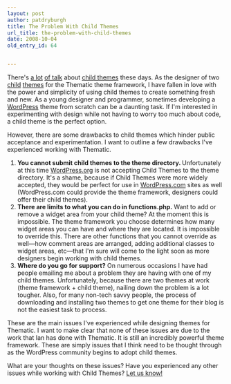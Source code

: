 ```yaml
---
layout: post
author: patdryburgh
title: The Problem With Child Themes
url_title: the-problem-with-child-themes
date: 2008-10-04
old_entry_id: 64


---
```


There's <a title="Ian Stewart on Child Themes" href="http://weblogtoolscollection.com/archives/2008/10/04/ian-stewart-on-child-themes-part-1/">a lot</a> <a title="Darren Hoyt on Child Themes" href="http://www.darrenhoyt.com/2008/09/18/exploring-wordpress-frameworks-and-child-themes/">of talk</a> about <a title="ThemeShaper.com - How to redesign with Child Themes" href="http://themeshaper.com/functions-php-wordpress-child-themes/">child themes</a> these days. As the designer of two <a title="Shameless Plug for Junction" href="http://patdryburgh.com/junction/">child</a> <a title="Shameless Plug for BLAMatic" href="http://patdryburgh.com/blamatic/">themes</a> for the Thematic theme framework, I have fallen in love with the power and simplicity of using child themes to create something fresh and new. As a young designer and programmer, sometimes developing a <a title="WordPress is Hot" href="http://wordpress.org">WordPress</a> theme from scratch can be a daunting task. If I'm interested in experimenting with design while not having to worry too much about code, a child theme is the perfect option. 

However, there are some drawbacks to child themes which hinder public acceptance and experimentation. I want to outline a few drawbacks I've experienced working with Thematic. 

<!--more-->
<ol>
	<li><strong>You cannot submit child themes to the theme directory. </strong>Unfortunately at this time <a href="http://wordpress.org">WordPress.org</a> is not accepting Child Themes to the theme directory. It's a shame, because if Child Themes were more widely accepted, they would be perfect for use in <a title="WordPress.com" href="http://wordpress.com">WordPress.com</a> sites as well (WordPress.com could provide the theme framework, designers could offer their child themes).</li>
	<li><strong>There are limits to what you can do in functions.php.</strong> Want to add or remove a widget area from your child theme? At the moment this is impossible. The theme framework you choose determines how many widget areas you can have and where they are located. It is impossible to override this. There are other functions that you cannot override as well—how comment areas are arranged, adding additional classes to widget areas, etc—that I'm sure will come to the light soon as more designers begin working with child themes. </li>
	<li><strong>Where do you go for support?</strong> On numerous occasions I have had people emailing me about a problem they are having with one of my child themes. Unfortunately, because there are two themes at work (theme framework + child theme), nailing down the problem is a lot tougher. Also, for many non-tech savvy people, the process of downloading and installing two themes to get one theme for their blog is not the easiest task to process. </li>
</ol>
These are the main issues I've experienced while designing themes for Thematic. I want to make clear that none of these issues are due to the work that Ian has done with Thematic. It is still an incredibly powerful theme framework. These are simply issues that I think need to be thought through as the WordPress community begins to adopt child themes.

What are your thoughts on these issues? Have you experienced any other issues while working with Child Themes? <a href="http://patdryburgh.com/design/the-problem-with-child-themes/#respond">Let us know!</a>